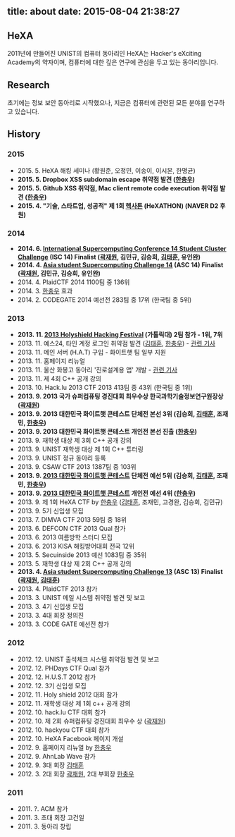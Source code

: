 title: about
date: 2015-08-04 21:38:27
---
## HeXA

2011년에 만들어진 UNIST의 컴퓨터 동아리인 HeXA는 Hacker's eXciting Academy의 약자이며, 컴퓨터에 대한 깊은 연구에 관심을 두고 있는 동아리입니다. 

## Research

초기에는 정보 보안 동아리로 시작했으나, 지금은 컴퓨터에 관련된 모든 분야를 연구하고 있습니다.

## History

### 2015

- 2015\. 5\. HeXA 해킹 세미나 (황원준, 오정민, 이송이, 이시몬, 한명균)
- **2015\. 5\. Dropbox XSS subdomain escape 취약점 발견 ([한충우][1])**
- **2015\. 5\. Github XSS 취약점, Mac client remote code execution 취약점 발견 ([한충우][1])**
- **2015\. 4\. "기술, 스타트업, 성공적" 제 1회 [헥사톤](https://www.facebook.com/HeXATHON) (HeXATHON) (NAVER D2 후원)**

### 2014

- **2014\. 6\. [International Supercomputing Conference 14 Student Cluster Challenge](http://www.isc-events.com/isc14/student-cluster-competition.html) (ISC 14) Finalist ([곽재원][3], 김민규, 김승회, [김태훈][2], 유인완)**
- **2014\. 4\. [Asia student Supercomputing Challenge 14](http://www.asc-events.org/ASC14/index14en.php) (ASC 14) Finalist ([곽재원][3], 김민규, 김승회, 유인완)**
- 2014\. 4\. PlaidCTF 2014 1100팀 중 136위
- 2014\. 3\. [한충우][1] 효과
- 2014\. 2\. CODEGATE 2014 예선전 283팀 중 17위 (한국팀 중 5위)

### 2013

- **2013\. 11\. [2013 Holyshield Hacking Festival](https://www.facebook.com/CATHolyShield/photos/a.438453622859643.95021.270853396286334/634153726622964) (가톨릭대) 2팀 참가 - 1위, 7위**
- 2013\. 11\. 예스24, 타인 계정 로그인 취약점 발견 ([김태훈][2], [한충우][1]) - [관련 기사](http://dailysecu.com/news_view.php?article_id=5781&pg=&view_url=/index.php&ct=)
- 2013\. 11\. 메인 서버 (H.A.T) 구입 - 화이트햇 팀 일부 지원
- 2013\. 11\. 홈페이지 리뉴얼
- 2013\. 11\. 울산 화봉고 동아리 '진로설계용 앱' 개발 - [관련 기사](http://www.newsis.com/ar_detail/view.html?ar_id=NISX20131106_0012492743&cID=10814&pID=10800)
- 2013\. 11\. 제 4회 C++ 공개 강의
- 2013\. 10\. Hack.lu 2013 CTF 2013 413팀 중 43위 (한국팀 중 1위)
- **2013\. 9\. 2013 국가 슈퍼컴퓨팅 경진대회 최우수상 한국과학기술정보연구원장상 ([곽재원][3])**
- **2013\. 9\. 2013 대한민국 화이트햇 콘테스트 단체전 본선 3위 (김승회, [김태훈][2], 조재민, [한충우][1])**
- **2013\. 9\. 2013 대한민국 화이트햇 콘테스트 개인전 본선 진출 ([한충우][1])**
- 2013\. 9\. 재학생 대상 제 3회 C++ 공개 강의
- 2013\. 9\. UNIST 재학생 대상 제 1회 C++ 튜터링
- 2013\. 9\. UNIST 정규 동아리 등록
- 2013\. 9\. CSAW CTF 2013 1387팀 중 103위
- **2013\. 9\. [2013 대한민국 화이트햇 콘테스트](http://www.whitehatcontest.com/) 단체전 예선 5위 (김승회, [김태훈][2], 조재민, [한충우][1])**
- **2013\. 9\. [2013 대한민국 화이트햇 콘테스트](http://www.whitehatcontest.com/) 개인전 예선 4위 ([한충우][1])**
- 2013\. 9\. 제 1회 HeXA CTF by [한충우][1] ([김태훈][2], 조재민, 고경완, 김승회, 김민규)
- 2013\. 9\. 5기 신입생 모집
- 2013\. 7\. DIMVA CTF 2013 59팀 중 18위
- 2013\. 6\. DEFCON CTF 2013 Qual 참가
- 2013\. 6\. 2013 여름방학 스터디 모집
- 2013\. 6\. 2013 KISA 해킹방어대회 전국 12위
- 2013\. 5\. Secuinside 2013 예선 1083팀 중 35위
- 2013\. 5\. 재학생 대상 제 2회 C++ 공개 강의
- **2013\. 4\. [Asia student Supercomputing Challenge 13](http://www.asc-events.org/13en/index13en.php) (ASC 13) Finalist ([곽재원][3], [김태훈][2])**
- 2013\. 4\. PlaidCTF 2013 참가
- 2013\. 3\. UNIST 메일 시스템 취약점 발견 및 보고
- 2013\. 3\. 4기 신입생 모집
- 2013\. 3\. 4대 회장 정의진
- 2013\. 3\. CODE GATE 예선전 참가

### 2012

- 2012\. 12\. UNIST 출석체크 시스템 취약점 발견 및 보고
- 2012\. 12\. PHDays CTF Qual 참가
- 2012\. 12\. H.U.S.T 2012 참가
- 2012\. 12\. 3기 신입생 모집
- 2012\. 11\. Holy shield 2012 대회 참가
- 2012\. 11\. 재학생 대상 제 1회 c++ 공개 강의
- 2012\. 10\. hack.lu CTF 대회 참가
- 2012\. 10\. 제 2회 슈퍼컴퓨팅 경진대회 최우수 상 ([곽재원][3])
- 2012\. 10\. hackyou CTF 대회 참가
- 2012\. 10\. HeXA Facebook 페이지 개설
- 2012\. 9\. 홈페이지 리뉴얼 by [한충우][1]
- 2012\. 9\. AhnLab Wave 참가
- 2012\. 9\. 3대 회장 [김태훈][2]
- 2012\. 3\. 2대 회장 [곽재원][3], 2대 부회장 [한충우][1]

### 2011

- 2011\. ?\. ACM 참가
- 2011\. 3\. 초대 회장 고건일
- 2011\. 3\. 동아리 창립

[1]: http://blog.tunz.kr/category/Profile
[2]: http://carpedm20.github.io/
[3]: https://kr.linkedin.com/pub/jaewon-kwak/93/a40/113
